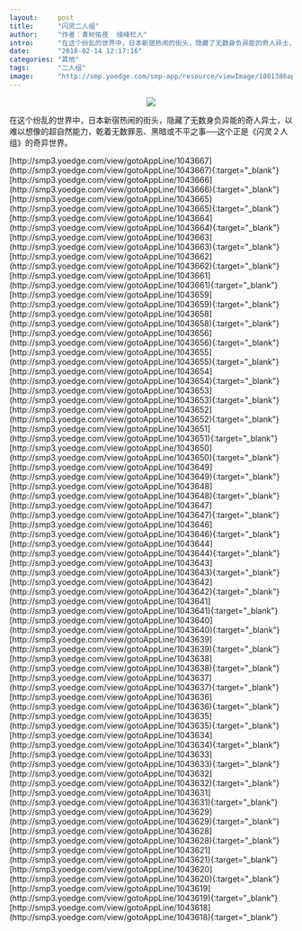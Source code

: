 ```yaml
---
layout:     post
title:      "闪灵二人组"
author:     "作者：青树佑夜  绫峰栏人"
intro:      "在这个纷乱的世界中，日本新宿热闹的街头，隐藏了无数身负异能的奇人异士，以难以想像的超自然能力，乾着无数罪恶、黑暗或不平之事──这个正是《闪灵２人组》的奇异世界。"
date:       "2018-02-14 12:17:16"
categories: "其他"
tags:       "二人组"
image:      "http://smp.yoedge.com/smp-app/resource/viewImage/1001386appline.png"
---
```

<div style="text-align: center">
<p><img src="http://smp.yoedge.com/smp-app/resource/viewImage/1001386appline.png"/></p>
</div>
<p class="post-meta">
<span>在这个纷乱的世界中，日本新宿热闹的街头，隐藏了无数身负异能的奇人异士，以难以想像的超自然能力，乾着无数罪恶、黑暗或不平之事──这个正是《闪灵２人组》的奇异世界。</span>
</p>
[http://smp3.yoedge.com/view/gotoAppLine/1043667](http://smp3.yoedge.com/view/gotoAppLine/1043667){:target="_blank"}
[http://smp3.yoedge.com/view/gotoAppLine/1043666](http://smp3.yoedge.com/view/gotoAppLine/1043666){:target="_blank"}
[http://smp3.yoedge.com/view/gotoAppLine/1043665](http://smp3.yoedge.com/view/gotoAppLine/1043665){:target="_blank"}
[http://smp3.yoedge.com/view/gotoAppLine/1043664](http://smp3.yoedge.com/view/gotoAppLine/1043664){:target="_blank"}
[http://smp3.yoedge.com/view/gotoAppLine/1043663](http://smp3.yoedge.com/view/gotoAppLine/1043663){:target="_blank"}
[http://smp3.yoedge.com/view/gotoAppLine/1043662](http://smp3.yoedge.com/view/gotoAppLine/1043662){:target="_blank"}
[http://smp3.yoedge.com/view/gotoAppLine/1043661](http://smp3.yoedge.com/view/gotoAppLine/1043661){:target="_blank"}
[http://smp3.yoedge.com/view/gotoAppLine/1043659](http://smp3.yoedge.com/view/gotoAppLine/1043659){:target="_blank"}
[http://smp3.yoedge.com/view/gotoAppLine/1043658](http://smp3.yoedge.com/view/gotoAppLine/1043658){:target="_blank"}
[http://smp3.yoedge.com/view/gotoAppLine/1043656](http://smp3.yoedge.com/view/gotoAppLine/1043656){:target="_blank"}
[http://smp3.yoedge.com/view/gotoAppLine/1043655](http://smp3.yoedge.com/view/gotoAppLine/1043655){:target="_blank"}
[http://smp3.yoedge.com/view/gotoAppLine/1043654](http://smp3.yoedge.com/view/gotoAppLine/1043654){:target="_blank"}
[http://smp3.yoedge.com/view/gotoAppLine/1043653](http://smp3.yoedge.com/view/gotoAppLine/1043653){:target="_blank"}
[http://smp3.yoedge.com/view/gotoAppLine/1043652](http://smp3.yoedge.com/view/gotoAppLine/1043652){:target="_blank"}
[http://smp3.yoedge.com/view/gotoAppLine/1043651](http://smp3.yoedge.com/view/gotoAppLine/1043651){:target="_blank"}
[http://smp3.yoedge.com/view/gotoAppLine/1043650](http://smp3.yoedge.com/view/gotoAppLine/1043650){:target="_blank"}
[http://smp3.yoedge.com/view/gotoAppLine/1043649](http://smp3.yoedge.com/view/gotoAppLine/1043649){:target="_blank"}
[http://smp3.yoedge.com/view/gotoAppLine/1043648](http://smp3.yoedge.com/view/gotoAppLine/1043648){:target="_blank"}
[http://smp3.yoedge.com/view/gotoAppLine/1043647](http://smp3.yoedge.com/view/gotoAppLine/1043647){:target="_blank"}
[http://smp3.yoedge.com/view/gotoAppLine/1043646](http://smp3.yoedge.com/view/gotoAppLine/1043646){:target="_blank"}
[http://smp3.yoedge.com/view/gotoAppLine/1043644](http://smp3.yoedge.com/view/gotoAppLine/1043644){:target="_blank"}
[http://smp3.yoedge.com/view/gotoAppLine/1043643](http://smp3.yoedge.com/view/gotoAppLine/1043643){:target="_blank"}
[http://smp3.yoedge.com/view/gotoAppLine/1043642](http://smp3.yoedge.com/view/gotoAppLine/1043642){:target="_blank"}
[http://smp3.yoedge.com/view/gotoAppLine/1043641](http://smp3.yoedge.com/view/gotoAppLine/1043641){:target="_blank"}
[http://smp3.yoedge.com/view/gotoAppLine/1043640](http://smp3.yoedge.com/view/gotoAppLine/1043640){:target="_blank"}
[http://smp3.yoedge.com/view/gotoAppLine/1043639](http://smp3.yoedge.com/view/gotoAppLine/1043639){:target="_blank"}
[http://smp3.yoedge.com/view/gotoAppLine/1043638](http://smp3.yoedge.com/view/gotoAppLine/1043638){:target="_blank"}
[http://smp3.yoedge.com/view/gotoAppLine/1043637](http://smp3.yoedge.com/view/gotoAppLine/1043637){:target="_blank"}
[http://smp3.yoedge.com/view/gotoAppLine/1043636](http://smp3.yoedge.com/view/gotoAppLine/1043636){:target="_blank"}
[http://smp3.yoedge.com/view/gotoAppLine/1043635](http://smp3.yoedge.com/view/gotoAppLine/1043635){:target="_blank"}
[http://smp3.yoedge.com/view/gotoAppLine/1043634](http://smp3.yoedge.com/view/gotoAppLine/1043634){:target="_blank"}
[http://smp3.yoedge.com/view/gotoAppLine/1043633](http://smp3.yoedge.com/view/gotoAppLine/1043633){:target="_blank"}
[http://smp3.yoedge.com/view/gotoAppLine/1043632](http://smp3.yoedge.com/view/gotoAppLine/1043632){:target="_blank"}
[http://smp3.yoedge.com/view/gotoAppLine/1043631](http://smp3.yoedge.com/view/gotoAppLine/1043631){:target="_blank"}
[http://smp3.yoedge.com/view/gotoAppLine/1043629](http://smp3.yoedge.com/view/gotoAppLine/1043629){:target="_blank"}
[http://smp3.yoedge.com/view/gotoAppLine/1043628](http://smp3.yoedge.com/view/gotoAppLine/1043628){:target="_blank"}
[http://smp3.yoedge.com/view/gotoAppLine/1043621](http://smp3.yoedge.com/view/gotoAppLine/1043621){:target="_blank"}
[http://smp3.yoedge.com/view/gotoAppLine/1043620](http://smp3.yoedge.com/view/gotoAppLine/1043620){:target="_blank"}
[http://smp3.yoedge.com/view/gotoAppLine/1043619](http://smp3.yoedge.com/view/gotoAppLine/1043619){:target="_blank"}
[http://smp3.yoedge.com/view/gotoAppLine/1043618](http://smp3.yoedge.com/view/gotoAppLine/1043618){:target="_blank"}


